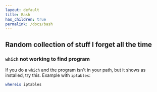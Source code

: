 ```yaml
---
layout: default
title: Bash
has_children: true
permalink: /docs/bash
---
```


## Random collection of stuff I forget all the time

### `which` not working to find program
If you do a `which` and the program isn't in your path, but it shows as installed, try this. Example with `iptables`:
```bash
whereis iptables
```
